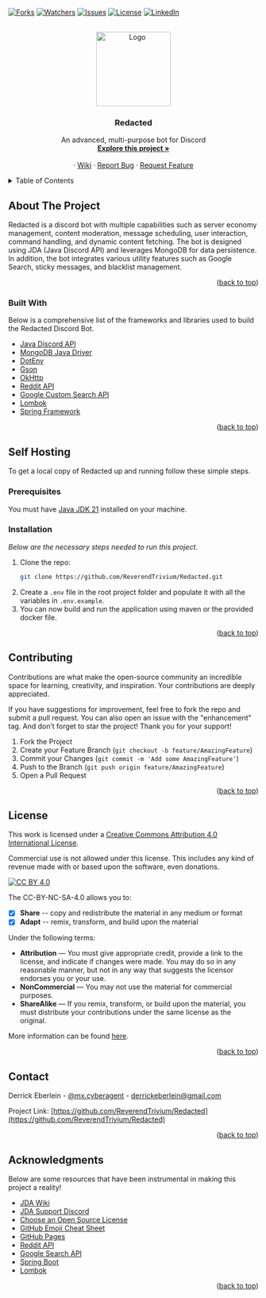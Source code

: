 <div id="top"></div>

<!-- PROJECT SHIELDS -->
<!--
*** I'm using markdown "reference style" links for readability.
*** Reference links are enclosed in brackets [ ] instead of parentheses ( ).
*** See the bottom of this document for the declaration of the reference variables
*** for contributors-url, forks-url, etc. This is an optional, concise syntax you may use.
*** https://www.markdownguide.org/basic-syntax/#reference-style-links
-->
[![Forks][forks-shield]][forks-url]
[![Watchers][watchers-shield]][watchers-url]
[![Issues][issues-shield]][issues-url]
[![License][license-shield]][license-url]
[![LinkedIn][linkedin-shield]][linkedin-url]
<!-- PROJECT LOGO -->
<br />
<div align="center">
  <a href="https://github.com/ReverendTrivium/RedactedBot">
    <img src="https://i.imgur.com/jzRIgGF.jpeg" alt="Logo" width="150" height="150">
  </a>

<h3 align="center">Redacted</h3>
<p align="center">
    An advanced, multi-purpose bot for Discord
    <br />
    <a href="https://github.com/ReverendTrivium/Redacted"><strong>Explore this project »</strong></a>
    <br />
    <br />
    ·
    <a href="https://github.com/ReverendTrivium/Redacted/wiki">Wiki</a>
    ·
    <a href="https://github.com/ReverendTrivium/Redacted/issues">Report Bug</a>
    ·
    <a href="https://github.com/ReverendTrivium/Redacted/issues">Request Feature</a>
  </p>
</div>

<!-- TABLE OF CONTENTS -->
<details>
  <summary>Table of Contents</summary>
  <ol>
    <li>
      <a href="#about-the-project">About The Project</a>
      <ul>
        <li><a href="#built-with">Built With</a></li>
      </ul>
    </li>
    <li>
      <a href="#getting-started">Getting Started</a>
      <ul>
        <li><a href="#prerequisites">Prerequisites</a></li>
        <li><a href="#installation">Installation</a></li>
      </ul>
    </li>
    <li><a href="#contributing">Contributing</a></li>
    <li><a href="#license">License</a></li>
    <li><a href="#contact">Contact</a></li>
    <li><a href="#acknowledgments">Acknowledgments</a></li>
  </ol>
</details>

<!-- ABOUT THE PROJECT -->
## About The Project
Redacted is a discord bot with multiple capabilities such as server economy management,
content moderation, message scheduling, user interaction, command handling, and dynamic
content fetching. The bot is designed using JDA (Java Discord API) and leverages MongoDB
for data persistence. In addition, the bot integrates various utility features such as
Google Search, sticky messages, and blacklist management.

<p align="right">(<a href="#top">back to top</a>)</p>

### Built With

Below is a comprehensive list of the frameworks and libraries used to build the Redacted Discord Bot.

* [Java Discord API](https://github.com/DV8FromTheWorld/JDA)
* [MongoDB Java Driver](https://mongodb.github.io/mongo-java-driver)
* [DotEnv](https://github.com/cdimascio/dotenv-java)
* [Gson](https://github.com/google/gson)
* [OkHttp](https://github.com/square/okhttp)
* [Reddit API](https://developers.reddit.com)
* [Google Custom Search API](https://developers.google.com/custom-search/v1/overview)
* [Lombok](https://projectlombok.org)
* [Spring Framework](https://spring.io/projects/spring-framework)

<p align="right">(<a href="#top">back to top</a>)</p>

<!-- GETTING STARTED -->
## Self Hosting
To get a local copy of Redacted up and running follow these simple steps.

### Prerequisites

You must have [Java JDK 21](https://www.oracle.com/java/technologies/downloads/) installed on your machine.

### Installation

_Below are the necessary steps needed to run this project._

1. Clone the repo:
   ```sh
   git clone https://github.com/ReverendTrivium/Redacted.git
   ```
2. Create a `.env` file in the root project folder and populate it with all the variables in `.env.example`.
3. You can now build and run the application using maven or the provided docker file.

<p align="right">(<a href="#top">back to top</a>)</p>

<!-- CONTRIBUTING -->
## Contributing

Contributions are what make the open-source community an incredible space for learning, creativity, and inspiration. Your contributions are deeply appreciated.

If you have suggestions for improvement, feel free to fork the repo and submit a pull request. You can also open an issue with the "enhancement" tag.
And don’t forget to star the project! Thank you for your support!

1. Fork the Project
2. Create your Feature Branch (`git checkout -b feature/AmazingFeature`)
3. Commit your Changes (`git commit -m 'Add some AmazingFeature'`)
4. Push to the Branch (`git push origin feature/AmazingFeature`)
5. Open a Pull Request

<p align="right">(<a href="#top">back to top</a>)</p>

<!-- LICENSE -->
## License

This work is licensed under a
[Creative Commons Attribution 4.0 International License][cc-by].

Commercial use is not allowed under this license. This includes any kind of revenue made with or based upon the software, even donations.

[![CC BY 4.0][cc-by-image]][cc-by]

The CC-BY-NC-SA-4.0 allows you to:
- [x] **Share** -- copy and redistribute the material in any medium or format
- [x] **Adapt** -- remix, transform, and build upon the material

Under the following terms:
- **Attribution** — You must give appropriate credit, provide a link to the license, and indicate if changes were made. You may do so in any reasonable manner, but not in any way that suggests the licensor endorses you or your use.
- **NonCommercial** — You may not use the material for commercial purposes.
- **ShareAlike** — If you remix, transform, or build upon the material, you must distribute your contributions under the same license as the original.

More information can be found [here](https://creativecommons.org/licenses/by-nc-sa/4.0/).

<p align="right">(<a href="#top">back to top</a>)</p>



<!-- CONTACT -->
## Contact

Derrick Eberlein - [@mx.cyberagent](https://www.instagram.com/mx.cyberagent/) - derrickeberlein@gmail.com

Project Link: [https://github.com/ReverendTrivium/Redacted](https://github.com/ReverendTrivium/Redacted)

<p align="right">(<a href="#top">back to top</a>)</p>

<!-- ACKNOWLEDGMENTS -->
## Acknowledgments

Below are some resources that have been instrumental in making this project a reality!

* [JDA Wiki](https://jda.wiki/introduction/jda/)
* [JDA Support Discord](https://discord.gg/0hMr4ce0tIl3SLv5)
* [Choose an Open Source License](https://choosealicense.com)
* [GitHub Emoji Cheat Sheet](https://www.webpagefx.com/tools/emoji-cheat-sheet)
* [GitHub Pages](https://pages.github.com)
* [Reddit API](https://www.reddit.com/r/reddit.com/wiki/api/)
* [Google Search API](https://developers.google.com/custom-search/v1/overview)
* [Spring Boot](https://spring.io/projects/spring-boot#learn)
* [Lombok](https://projectlombok.org/features/)

<p align="right">(<a href="#top">back to top</a>)</p>

<!-- MARKDOWN LINKS & IMAGES -->
<!-- https://www.markdownguide.org/basic-syntax/#reference-style-links -->
[forks-shield]: https://img.shields.io/github/forks/ReverendTrivium/RedactedBot?style=for-the-badge
[forks-url]: https://github.com/ReverendTrivium/RedactedBot/forks
[watchers-shield]: https://img.shields.io/github/watchers/ReverendTrivium/RedactedBot?style=for-the-badge
[watchers-url]: https://github.com/ReverendTrivium/RedactedBot/watchers
[issues-shield]: https://img.shields.io/github/issues/ReverendTrivium/RedactedBot?style=for-the-badge
[issues-url]: https://github.com/ReverendTrivium/RedactedBot/issues
[license-shield]: https://img.shields.io/badge/License-CC%20BY%204.0-lightgrey.svg?style=for-the-badge
[license-url]: https://github.com/ReverendTrivium/RedactedBot/blob/main/LICENSE
[linkedin-shield]: https://img.shields.io/badge/-LinkedIn-black.svg?style=for-the-badge&logo=linkedin&colorB=555
[linkedin-url]: https://www.linkedin.com/in/derrickeberlein/
[cc-by]: http://creativecommons.org/licenses/by/4.0/
[cc-by-image]: https://i.creativecommons.org/l/by/4.0/88x31.png
[cc-by-shield]: https://img.shields.io/badge/License-CC%20BY%204.0-lightgrey.svg

